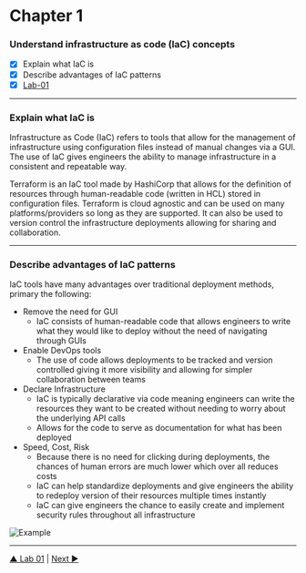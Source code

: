 # Chapter 1
### Understand infrastructure as code (IaC) concepts
- [X] Explain what IaC is  
- [X] Describe advantages of IaC patterns
- [X] [Lab-01](/Chapter%201/Lab-01/)

---

### **Explain what IaC is**
Infrastructure as Code (IaC) refers to tools that allow for the management of infrastructure using configuration files instead of manual changes via a GUI. The use of IaC gives engineers the ability to manage infrastructure in a consistent and repeatable way. 

Terraform is an IaC tool made by HashiCorp that allows for the definition of resources through human-readable code (written in HCL) stored in configuration files. Terraform is cloud agnostic and can be used on many platforms/providers so long as they are supported. It can also be used to version control the infrastructure deployments allowing for sharing and collaboration.

---

### **Describe advantages of IaC patterns**
IaC tools have many advantages over traditional deployment methods, primary the following:
  - Remove the need for GUI
    - IaC consists of human-readable code that allows engineers to write what they would like to deploy without the need of navigating through GUIs
  - Enable DevOps tools
    - The use of code allows deployments to be tracked and version controlled giving it more visibility and allowing for simpler collaboration between teams
  - Declare Infrastructure
    - IaC is typically declarative via code meaning engineers can write the resources they want to be created without needing to worry about the underlying API calls
    - Allows for the code to serve as documentation for what has been deployed
  - Speed, Cost, Risk
    - Because there is no need for clicking during deployments, the chances of human errors are much lower which over all reduces costs
    - IaC can help standardize deployments and give engineers the ability to redeploy version of their resources multiple times instantly
    - IaC can give engineers the chance to easily create and implement security rules throughout all infrastructure 

![Example](https://mktg-content-api-hashicorp.vercel.app/api/assets?product=tutorials&version=main&asset=public%2Fimg%2Fterraform%2Fterraform-iac.png)

---
[ ▲ Lab 01](./Lab-01/main.tf) | [Next ▶︎ ](/Chapter%202/)